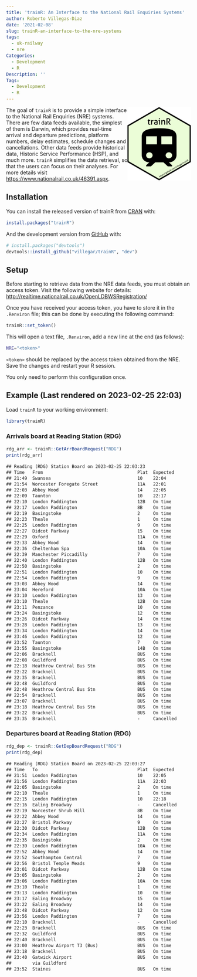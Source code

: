 ```yaml
---
title: 'trainR: An Interface to the National Rail Enquiries Systems'
author: Roberto Villegas-Diaz
date: '2021-02-08'
slug: trainR-an-interface-to-the-nre-systems
tags:
  - uk-railway
  - nre
Categories:
  - Development
  - R
Description: ''
Tags:
  - Development
  - R
---
```


<img src="https://raw.githubusercontent.com/villegar/trainR/main/inst/images/logo.png" alt="logo" align="right" height=200px/>

The goal of `trainR` is to provide a simple interface to the 
National Rail Enquiries (NRE) systems. There are few data feeds 
available, the simplest of them is Darwin, which provides real-time 
arrival and departure predictions, platform numbers, delay estimates, 
schedule changes and cancellations. Other data feeds provide historical 
data, Historic Service Performance (HSP), and much more. `trainR` 
simplifies the data retrieval, so that the users can focus on their 
analyses. For more details visit 
https://www.nationalrail.co.uk/46391.aspx.

## Installation

You can install the released version of trainR from [CRAN](https://CRAN.R-project.org) with:

``` r
install.packages("trainR")
```

And the development version from [GitHub](https://github.com/) with:

``` r
# install.packages("devtools")
devtools::install_github("villegar/trainR", "dev")
```

## Setup
Before starting to retrieve data from the NRE data feeds, you must obtain an access token. 
Visit the following website for details: http://realtime.nationalrail.co.uk/OpenLDBWSRegistration/

Once you have received your access token, you have to store it in the `.Renviron` file; this can be 
done by executing the following command:


```r
trainR::set_token()
```

This will open a text file, `.Renviron`, add a new line at the end (as follows):

```bash
NRE="<token>"
```

`<token>` should be replaced by the access token obtained from the NRE. Save the changes and restart 
your R session.

You only need to perform this configuration once.

## Example (Last rendered on 2023-02-25 22:03)

Load `trainR` to your working environment:

```r
library(trainR)
```

### Arrivals board at Reading Station (RDG)


```r
rdg_arr <- trainR::GetArrBoardRequest("RDG")
print(rdg_arr)
```

```
## Reading (RDG) Station Board on 2023-02-25 22:03:23
## Time   From                                    Plat  Expected
## 21:49  Swansea                                 10    22:04
## 21:54  Worcester Foregate Street               11A   22:01
## 22:03  Abbey Wood                              14    22:05
## 22:09  Taunton                                 10    22:17
## 22:10  London Paddington                       12B   On time
## 22:17  London Paddington                       8B    On time
## 22:19  Basingstoke                             2     On time
## 22:23  Theale                                  1     On time
## 22:25  London Paddington                       9     On time
## 22:27  Didcot Parkway                          15    On time
## 22:29  Oxford                                  11A   On time
## 22:33  Abbey Wood                              14    On time
## 22:36  Cheltenham Spa                          10A   On time
## 22:39  Manchester Piccadilly                   7     On time
## 22:40  London Paddington                       12B   On time
## 22:50  Basingstoke                             2     On time
## 22:51  London Paddington                       10    On time
## 22:54  London Paddington                       9     On time
## 23:03  Abbey Wood                              14    On time
## 23:04  Hereford                                10A   On time
## 23:10  London Paddington                       13    On time
## 23:10  Theale                                  12B   On time
## 23:11  Penzance                                10    On time
## 23:24  Basingstoke                             12    On time
## 23:26  Didcot Parkway                          14    On time
## 23:28  London Paddington                       13    On time
## 23:34  London Paddington                       14    On time
## 23:46  London Paddington                       12    On time
## 23:52  Taunton                                 7     On time
## 23:55  Basingstoke                             14B   On time
## 22:06  Bracknell                               BUS   On time
## 22:08  Guildford                               BUS   On time
## 22:18  Heathrow Central Bus Stn                BUS   On time
## 22:22  Bracknell                               BUS   On time
## 22:35  Bracknell                               BUS   On time
## 22:48  Guildford                               BUS   On time
## 22:48  Heathrow Central Bus Stn                BUS   On time
## 22:54  Bracknell                               BUS   On time
## 23:07  Bracknell                               BUS   On time
## 23:18  Heathrow Central Bus Stn                BUS   On time
## 23:22  Bracknell                               BUS   On time
## 23:35  Bracknell                               -     Cancelled
```

### Departures board at Reading Station (RDG)


```r
rdg_dep <- trainR::GetDepBoardRequest("RDG")
print(rdg_dep)
```

```
## Reading (RDG) Station Board on 2023-02-25 22:03:27
## Time   To                                      Plat  Expected
## 21:51  London Paddington                       10    22:05
## 21:56  London Paddington                       11A   22:03
## 22:05  Basingstoke                             2     On time
## 22:10  Theale                                  1     On time
## 22:15  London Paddington                       10    22:18
## 22:16  Ealing Broadway                         -     Cancelled
## 22:19  Worcester Shrub Hill                    8B    On time
## 22:22  Abbey Wood                              14    On time
## 22:27  Bristol Parkway                         9     On time
## 22:30  Didcot Parkway                          12B   On time
## 22:34  London Paddington                       11A   On time
## 22:35  Basingstoke                             2     On time
## 22:39  London Paddington                       10A   On time
## 22:52  Abbey Wood                              14    On time
## 22:52  Southampton Central                     7     On time
## 22:56  Bristol Temple Meads                    9     On time
## 23:01  Didcot Parkway                          12B   On time
## 23:05  Basingstoke                             2     On time
## 23:06  London Paddington                       10A   On time
## 23:10  Theale                                  1     On time
## 23:13  London Paddington                       10    On time
## 23:17  Ealing Broadway                         15    On time
## 23:22  Ealing Broadway                         14    On time
## 23:48  Didcot Parkway                          12    On time
## 23:56  London Paddington                       7     On time
## 22:10  Bracknell                               -     Cancelled
## 22:23  Bracknell                               BUS   On time
## 22:32  Guildford                               BUS   On time
## 22:40  Bracknell                               BUS   On time
## 23:00  Heathrow Airport T3 (Bus)               BUS   On time
## 23:18  Bracknell                               BUS   On time
## 23:40  Gatwick Airport                         BUS   On time
##        via Guildford                           
## 23:52  Staines                                 BUS   On time
```
